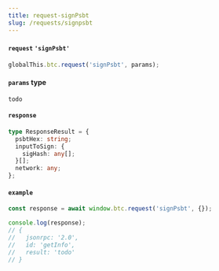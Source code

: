 ```yaml
---
title: request-signPsbt
slug: /requests/signpsbt
---
```


#### `request` `'signPsbt'`

```ts
globalThis.btc.request('signPsbt', params);
```

#### `params` type

`todo`

#### `response`

```ts
type ResponseResult = {
  psbtHex: string;
  inputToSign: {
    sigHash: any[];
  }[];
  network: any;
};
```

#### `example`

```ts
const response = await window.btc.request('signPsbt', {});

console.log(response);
// {
//   jsonrpc: '2.0',
//   id: 'getInfo',
//   result: 'todo'
// }
```
